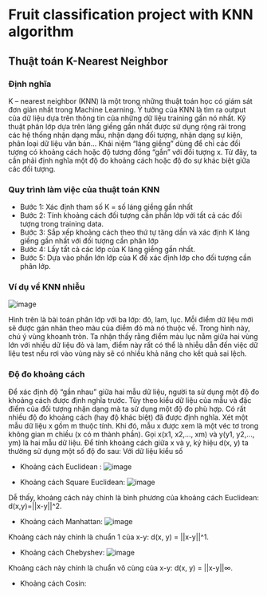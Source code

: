 # Fruit classification project with KNN algorithm

## Thuật toán K-Nearest Neighbor

###	Định nghĩa
K – nearest neighbor (KNN) là một trong những thuật toán học có giám sát đơn giản nhất trong Machine Learning. Ý tưởng của KNN là tìm ra output của dữ liệu dựa trên thông tin của những dữ liệu training gần nó nhất.
Kỹ thuật phân lớp dựa trên láng giềng gần nhất được sử dụng rộng rãi trong các hệ thống nhận dạng mẫu, nhận dạng đối tượng, nhận dạng sự kiện, phân loại dữ liệu văn bản… Khái niệm “láng giềng” dùng để chỉ các đối tượng có khoảng cách hoặc độ tương đồng “gần” với đối tượng x. Từ đây, ta cần phải định nghĩa một độ đo khoảng cách hoặc độ đo sự khác biệt giữa các đối tượng.

###	Quy trình làm việc của thuật toán KNN

*	Bước 1: Xác định tham số K = số láng giềng gần nhất
*	Bước 2: Tính khoảng cách đối tượng cần phần lớp với tất cả các đối tượng trong training data.
*	Bước 3: Sắp xếp khoảng cách theo thứ tự tăng dần và xác định K láng giềng gần nhất với đối tượng cần phân lớp
*	Bước 4: Lấy tất cả các lớp của K láng giềng gần nhất.
*	Bước 5: Dựa vào phần lớn lớp của K để xác định lớp cho đối tượng cần phân lớp.

### Ví dụ về KNN nhiễu

![image](https://github.com/ThanhTungPh2/Fruit-classification/assets/78742865/57fc412c-301e-4653-b2d3-37c723a45bcf)

Hình trên là bài toán phân lớp với ba lớp: đỏ, lam, lục. Mỗi điểm dữ liệu mới sẽ được gán nhãn theo màu của điểm đó mà nó thuộc về. Trong hình này, chú ý vùng khoanh tròn. Ta nhận thấy rằng điểm màu lục nằm giữa hai vùng lớn với nhiều dữ liệu đỏ và lam, điểm này rất có thể là nhiễu dẫn đến việc dữ liệu test nếu rơi vào vùng này sẽ có nhiều khả năng cho kết quả sai lệch.

###	Độ đo khoảng cách
Để xác định độ “gần nhau” giữa hai mẫu dữ liệu, người ta sử dụng một độ đo khoảng cách được định nghĩa trước. Tùy theo kiểu dữ liệu của mẫu và đặc điểm của đối tượng nhận dạng mà ta sử dụng một độ đo phù hợp. Có rất nhiều độ đo khoảng cách (hay độ khác biệt) đã được định nghĩa.
Xét một mẫu dữ liệu x gồm m thuộc tính. Khi đó, mẫu x được xem là một véc tơ trong không gian m chiều (x có m thành phần). Gọi x(x1, x2,…, xm) và y(y1, y2,…, ym) là hai mẫu dữ liệu. Để tính khoảng cách giữa x và y, ký hiệu d(x, y) ta thường sử dụng một số độ đo sau:
Với dữ liệu kiểu số
-	Khoảng cách Euclidean :
 ![image](https://github.com/ThanhTungPh2/Fruit-classification/assets/78742865/320f9e22-8d4c-4af5-ae7c-f2bf8f68828e)

-	Khoảng cách Square Euclidean:
 ![image](https://github.com/ThanhTungPh2/Fruit-classification/assets/78742865/8f722977-5de4-4b85-a8ed-7005a8049ffe)

Dễ thấy, khoảng cách này chính là bình phương của khoảng cách Euclidean: d(x,y)=||x-y||^2.
-	Khoảng cách Manhattan:
 ![image](https://github.com/ThanhTungPh2/Fruit-classification/assets/78742865/6cd69f39-6a11-4cfe-8152-0c39fcb7e0d4)

Khoảng cách này chính là chuẩn 1 của x-y: d(x, y) = ||x-y||^1.
-	Khoảng cách Chebyshev:
 ![image](https://github.com/ThanhTungPh2/Fruit-classification/assets/78742865/e7a80970-52b1-4d45-b60f-a4121b0fd06c)

Khoảng cách này chính là chuẩn vô cùng của x-y: d(x, y) = ||x-y||∞.
-	Khoảng cách Cosin:

